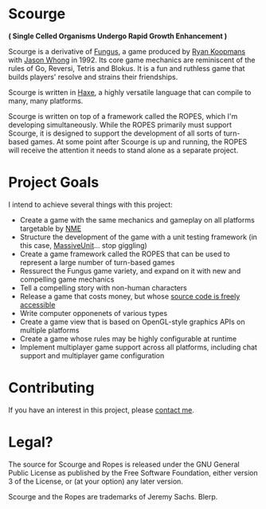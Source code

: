 Scourge
=======
**( Single Celled Organisms Undergo Rapid Growth Enhancement )**

Scourge is a derivative of [Fungus](http://www.info-mac.org/viewtopic.php?t=4644), a game produced by [Ryan Koopmans](http://www.e-brains.com/) with [Jason Whong](http://jason.whong.org/) in 1992. Its core game mechanics are reminiscent of the rules of Go, Reversi, Tetris and Blokus. It is a fun and ruthless game that builds players' resolve and strains their friendships.

Scourge is written in [Haxe](http://www.haxe.org/), a highly versatile language that can compile to many, many platforms.

Scourge is written on top of a framework called the ROPES, which I'm developing simultaneously. While the ROPES primarily must support Scourge, it is designed to support the development of all sorts of turn-based games. At some point after Scourge is up and running, the ROPES will receive the attention it needs to stand alone as a separate project.

# Project Goals

I intend to achieve several things with this project:

+ Create a game with the same mechanics and gameplay on all platforms targetable by [NME](http://www.haxenme.org/)
+ Structure the development of the game with a unit testing framework (in this case, [MassiveUnit](https://github.com/massiveinteractive/MassiveUnit)... stop giggling)
+ Create a game framework called the ROPES that can be used to represent a large number of turn-based games
+ Ressurect the Fungus game variety, and expand on it with new and compelling game mechanics
+ Tell a compelling story with non-human characters
+ Release a game that costs money, but whose [source code is freely accessible](http://www.fsf.org/)
+ Write computer opponenets of various types
+ Create a game view that is based on OpenGL-style graphics APIs on multiple platforms
+ Create a game whose rules may be highly configurable at runtime
+ Implement multiplayer game support across all platforms, including chat support and multiplayer game configuration

# Contributing

If you have an interest in this project, please [contact me](mailto:jeremysachs@rezmason.net).

# Legal?

The source for Scourge and Ropes is released under the GNU General Public License as published by the Free Software Foundation, either version 3 of the License, or (at your option) any later version.

Scourge and the Ropes are trademarks of Jeremy Sachs. Blerp.
